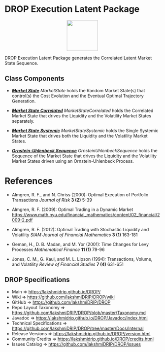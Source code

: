 # DROP Execution Latent Package

<p align="center"><img src="https://github.com/lakshmiDRIP/DROP/blob/master/DRIP_Logo.gif?raw=true" width="100"></p>

DROP Execution Latent Package generates the Correlated Latent Market State Sequence.


## Class Components

 * [***Market State***](https://github.com/lakshmiDRIP/DROP/tree/master/src/main/java/org/drip/execution/latent/MarketState.java)
 <i>MarketState</i> holds the Random Market State(s) that control(s) the Cost Evolution and the Eventual
 Optimal Trajectory Generation.

 * [***Market State Correlated***](https://github.com/lakshmiDRIP/DROP/tree/master/src/main/java/org/drip/execution/latent/MarketStateCorrelated.java)
 <i>MarketStateCorrelated</i> holds the Correlated Market State that drives the Liquidity and the Volatility
 Market States separately.

 * [***Market State Systemic***](https://github.com/lakshmiDRIP/DROP/tree/master/src/main/java/org/drip/execution/latent/MarketStateSystemic.java)
 <i>MarketStateSystemic</i> holds the Single Systemic Market State that drives both the Liquidity and the
 Volatility Market States.

 * [***Ornstein-Uhlenbeck Sequence***](https://github.com/lakshmiDRIP/DROP/tree/master/src/main/java/org/drip/execution/latent/OrnsteinUhlenbeckSequence.java)
 <i>OrnsteinUhlenbeckSequence</i> holds the Sequence of the Market State that drives the Liquidity and the
 Volatility Market States driven using an Ornstein-Uhlenbeck Process.


# References

 * Almgren, R. F., and N. Chriss (2000): Optimal Execution of Portfolio Transactions <i>Journal of Risk</i>
 	<b>3 (2)</b> 5-39

 * Almgren, R. F. (2009): Optimal Trading in a Dynamic Market
 	https://www.math.nyu.edu/financial_mathematics/content/02_financial/2009-2.pdf

 * Almgren, R. F. (2012): Optimal Trading with Stochastic Liquidity and Volatility <i>SIAM Journal of
 	Financial Mathematics</i> <b>3 (1)</b> 163-181

 * Geman, H., D. B. Madan, and M. Yor (2001): Time Changes for Levy Processes <i>Mathematical Finance</i>
 	<b>11 (1)</b> 79-96

 * Jones, C. M., G. Kaul, and M. L. Lipson (1994): Transactions, Volume, and Volatility <i>Review of
 	Financial Studies</i> <b>7 (4)</b> 631-651


## DROP Specifications

 * Main                     => https://lakshmidrip.github.io/DROP/
 * Wiki                     => https://github.com/lakshmiDRIP/DROP/wiki
 * GitHub                   => https://github.com/lakshmiDRIP/DROP
 * Repo Layout Taxonomy     => https://github.com/lakshmiDRIP/DROP/blob/master/Taxonomy.md
 * Javadoc                  => https://lakshmidrip.github.io/DROP/Javadoc/index.html
 * Technical Specifications => https://github.com/lakshmiDRIP/DROP/tree/master/Docs/Internal
 * Release Versions         => https://lakshmidrip.github.io/DROP/version.html
 * Community Credits        => https://lakshmidrip.github.io/DROP/credits.html
 * Issues Catalog           => https://github.com/lakshmiDRIP/DROP/issues
